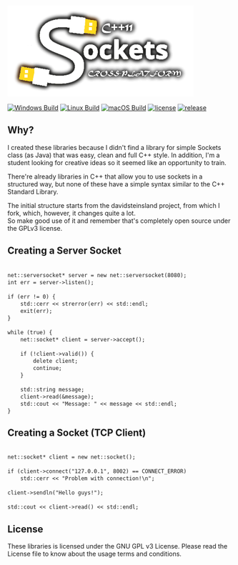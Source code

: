 ![logo](logo_github.png)


[![Windows Build](https://github.com/Victini378/Cross-Platform_CppSockets/workflows/Windows%20Build/badge.svg)](https://github.com/Victini378/Cross-Platform_CppSockets/actions?query=workflow%3A"Windows+Build")
[![Linux Build](https://github.com/Victini378/Cross-Platform_CppSockets/workflows/Linux%20Build/badge.svg)](https://github.com/Victini378/Cross-Platform_CppSockets/actions?query=workflow%3A"Linux+Build")
[![macOS Build](https://github.com/Victini378/Cross-Platform_CppSockets/workflows/macOS%20Build/badge.svg)](https://github.com/Victini378/Cross-Platform_CppSockets/actions?query=workflow%3A"macOS+Build")
[![license](https://img.shields.io/github/license/Victini378/Cross-Platform_CppSockets)](https://github.com/Victini378/Cross-Platform_CppSockets/blob/master/LICENSE.md)
[![release](https://img.shields.io/github/v/release/Victini378/Cross-Platform_CppSockets?include_prereleases)](https://github.com/Victini378/Cross-Platform_CppSockets/releases/latest)

## Why?

I created these libraries because I didn't find a library for simple Sockets class (as Java) that was easy, clean and full C++ style. In addition, I'm a student looking for creative ideas so it seemed like an opportunity to train.

There're already libraries in C++ that allow you to use sockets in a structured way, but none of these have a simple syntax similar to the C++ Standard Library.

The initial structure starts from the davidsteinsland project, from which I fork, which, however, it changes quite a lot.\
So make good use of it and remember that's completely open source under the GPLv3 license.

## Creating a Server Socket

```

net::serversocket* server = new net::serversocket(8080);
int err = server->listen();

if (err != 0) {
    std::cerr << strerror(err) << std::endl;
    exit(err);
}

while (true) {
    net::socket* client = server->accept();
    
    if (!client->valid()) {
        delete client;
        continue;
    }
    
    std::string message;
    client->read(&message);
    std::cout << "Message: " << message << std::endl;
}

```

## Creating a Socket (TCP Client)

```

net::socket* client = new net::socket();

if (client->connect("127.0.0.1", 8002) == CONNECT_ERROR)
    std::cerr << "Problem with connection!\n";

client->sendln("Hello guys!");

std::cout << client->read() << std::endl;

```

## License

These libraries is licensed under the GNU GPL v3 License. Please read the License file to know about the usage terms and conditions.
